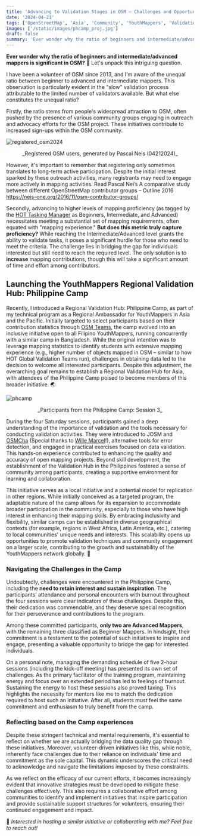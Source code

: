 ```yaml
---
title: 'Advancing to Validation Stages in OSM – Challenges and Opportunities from the Regional Validation Hub: Philippine Camp'
date: '2024-04-21'
tags: ['OpenStreetMap', 'Asia', 'Community', 'YouthMappers', 'Validation']
images: ['/static/images/phcamp_proj.jpg']
draft: false
summary: 'Ever wonder why the ratio of beginners and intermediate/advanced mappers is significant in OSM? Let us unpack this intriguing question by navigating my experiences launching the first-ever Regional Validation Hub Philippine Camp.'
---
```


**Ever wonder why the ratio of beginners and intermediate/advanced mappers is significant in OSM?** 🤔 Let's unpack this intriguing question.

I have been a volunteer of OSM since 2013, and I’m aware of the unequal ratio between beginner to advanced and intermediate mappers. This observation is particularly evident in the "slow" validation process attributable to the limited number of validators available. But what else constitutes the unequal ratio?

Firstly, the ratio stems from people's widespread attraction to OSM, often pushed by the presence of various community groups engaging in outreach and advocacy efforts for the OSM project. These initiatives contribute to increased sign-ups within the OSM community.

![registered_osm2024](/static/images/registered_osm2024.png)

<center>_Registered OSM users, generated by Pascal Neis (04212024)_</center>

However, it's important to remember that registering only sometimes translates to long-term active participation. Despite the initial interest sparked by these outreach activities, many registrants may need to engage more actively in mapping activities. Read Pascal Nei’s A comparative study between different OpenStreetMap contributor groups – Outline 2016
https://neis-one.org/2016/11/osm-contributor-groups/

Secondly, advancing to higher levels of mapping proficiency (as tagged by the [HOT Tasking Manager](https://tasks.hotosm.org/) as Beginners, Intermediate, and Advanced) necessitates meeting a substantial set of mapping requirements, often equated with "mapping experience." **But does this metric truly capture proficiency?** While reaching the Intermediate/Advanced level grants the ability to validate tasks, it poses a significant hurdle for those who need to meet the criteria. The challenge lies in bridging the gap for individuals interested but still need to reach the required level. The only solution is to **increase** mapping contributions, though this will take a significant amount of time and effort among contributors.

## Launching the YouthMappers Regional Validation Hub: Philippine Camp

Recently, I introduced a Regional Validation Hub: Philippine Camp, as part of my technical program as a Regional Ambassador for YouthMappers in Asia and the Pacific. Initially targeted to select participants based on their contribution statistics through [OSM Teams](https://mapping.team/), the camp evolved into an inclusive initiative open to all Filipino YouthMappers, running concurrently with a similar camp in Bangladesh. While the original intention was to leverage mapping statistics to identify students with extensive mapping experience (e.g., higher number of objects mapped in OSM – similar to how HOT Global Validation Teams run), challenges in obtaining data led to the decision to welcome all interested participants. Despite this adjustment, the overarching goal remains to establish a Regional Validation Hub for Asia, with attendees of the Philippine Camp poised to become members of this broader initiative. 🌏

![phcamp](/static/images/phcamp.jpg)

<center>_Participants from the Philippine Camp: Session 3_</center>

During the four Saturday sessions, participants gained a deep understanding of the importance of validation and the tools necessary for conducting validation activities. They were introduced to JOSM and [OSMCha](https://osmcha.org/) (Special thanks to [Wille Marcel](https://wille.me)!), alternative tools for error detection, and engaged in practical exercises focused on data validation. This hands-on experience contributed to enhancing the quality and accuracy of open mapping projects. Beyond skill development, the establishment of the Validation Hub in the Philippines fostered a sense of community among participants, creating a supportive environment for learning and collaboration.

This initiative serves as a local initiative and a potential model for replication in other regions. While initially conceived as a targeted program, the adaptable nature of the camp allows for its expansion to accommodate broader participation in the community, especially to those who have high interest in enhancing their mapping skills. By embracing inclusivity and flexibility, similar camps can be established in diverse geographical contexts (for example, regions in West Africa, Latin America, etc.), catering to local communities' unique needs and interests. This scalability opens up opportunities to promote validation techniques and community engagement on a larger scale, contributing to the growth and sustainability of the YouthMappers network globally. 🤝

### Navigating the Challenges in the Camp

Undoubtedly, challenges were encountered in the Philippine Camp, including the **need to retain interest and sustain inspiration**. The participants’ attendance and personal encounters with burnout throughout the four sessions were clear indicators of these challenges. Despite this, their dedication was commendable, and they deserve special recognition for their perseverance and contributions to the program.

Among these committed participants, **only two are Advanced Mappers**, with the remaining three classified as Beginner Mappers. In hindsight, their commitment is a testament to the potential of such initiatives to inspire and engage, presenting a valuable opportunity to bridge the gap for interested individuals.

On a personal note, managing the demanding schedule of five 2-hour sessions (including the kick-off meeting) has presented its own set of challenges. As the primary facilitator of the training program, maintaining energy and focus over an extended period has led to feelings of burnout. Sustaining the energy to host these sessions also proved taxing. This highlights the necessity for mentors like me to match the dedication required to host such an initiative. After all, students must feel the same commitment and enthusiasm to truly benefit from the camp.

### Reflecting based on the Camp experiences

Despite these stringent technical and mental requirements, it's essential to reflect on whether we are actually bridging the data quality gap through these initiatives. Moreover, volunteer-driven initiatives like this, while noble, inherently face challenges due to their reliance on individuals' time and commitment as the sole capital. This dynamic underscores the critical need to acknowledge and navigate the limitations imposed by these constraints.

As we reflect on the efficacy of our current efforts, it becomes increasingly evident that innovative strategies must be developed to mitigate these challenges effectively. This also requires a collaborative effort among communities to identify and implement initiatives that inspire participation and provide sustainable support structures for volunteers, ensuring their continued engagement and impact.

💌 _Interested in hosting a similar initiative or collaborating with me? Feel free to reach out!_
